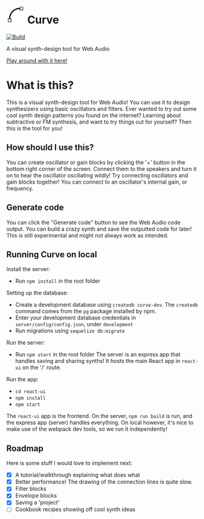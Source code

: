 # <img src="https://raw.githubusercontent.com/valentijnnieman/curve/master/src/curve.svg?sanitize=true" width="48" /> Curve

[![Build](https://travis-ci.org/valentijnnieman/curve.svg?branch=master)](https://travis-ci.org/valentijnnieman/curve)

A visual synth-design tool for Web Audio

[Play around with it here!](https://curve-visual.herokuapp.com/)

# What is this?

This is a visual synth-design tool for Web Audio! You can use it to design synthesizers using basic oscillators and filters. Ever wanted to try out some cool synth design patterns you found on the internet? Learning about subtractive or FM synthesis, and want to try things out for yourself? Then this is the tool for you!

## How should I use this?

You can create oscillator or gain blocks by clicking the '+' button in the bottom right corner of the screen. Connect them to the speakers and turn it on to hear the oscillator oscillating wildly! Try connecting oscillators and gain blocks together! You can connect to an oscillator's internal gain, or frequency.

## Generate code

You can click the "Generate code" button to see the Web Audio code output. You can build a crazy synth and save the outputted code for later! This is still experimental and might not always work as intended.

## Running Curve on local

Install the server:

* Run `npm install` in the root folder

Setting up the database:

* Create a development database using `createdb curve-dev`. The `createdb` command comes from the `pg` package installed by npm.
* Enter your development database credentials in `server/config/config.json`, under `development`
* Run migrations using `sequelize db:migrate`

Run the server:

* Run `npm start` in the root folder
  The server is an express app that handles saving and sharing synths! It hosts the main React app in `react-ui` on the '/' route.

Run the app:

* `cd react-ui`
* `npm install`
* `npm start`

The `react-ui` app is the frontend. On the server, `npm run build` is run, and the express app (server) handles everything. On local however, it's nice to make use of the webpack dev tools, so we run it independently!

## Roadmap

Here is some stuff I would love to implement next:

* [x] A tutorial/walkthrough explaining what does what
* [x] Better performance! The drawing of the connection lines is quite slow.
* [x] Filter blocks
* [x] Envelope blocks
* [x] Saving a 'project'
* [ ] Cookbook recipes showing off cool synth ideas
